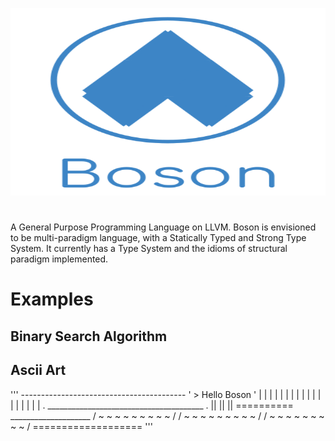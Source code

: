 <p align="center">
  <img  height="300" width="700" src="https://github.com/JagratPatkar/Boson/blob/main/img/Boson%20Logo.svg"/>
</p>



#
A General Purpose Programming Language on LLVM. Boson is envisioned to be multi-paradigm
language, with a Statically Typed and Strong Type System. It currently has a Type System 
and the idioms of structural paradigm implemented.



# Examples 



## Binary Search Algorithm




## Ascii Art

''' 
                            -----------------------------------------
                           ' > Hello Boson                           '
                           |                                         |
                           |                                         |
                           |                                         |
                           |                                         |
                           |                                         |
                           |                                         |
                           |                                         |
                           |                                         |
                           |                                         |
                           . _______________________________________ .
                                               ||
                                               ||
                                               || 
                                           ==========                      
                                      ____________________
                                     / ~ ~ ~ ~ ~ ~ ~ ~ ~ /
                                    / ~ ~ ~ ~ ~ ~ ~ ~ ~ /
                                   / ~ ~ ~ ~ ~ ~ ~ ~ ~ /
                                   ===================  '''